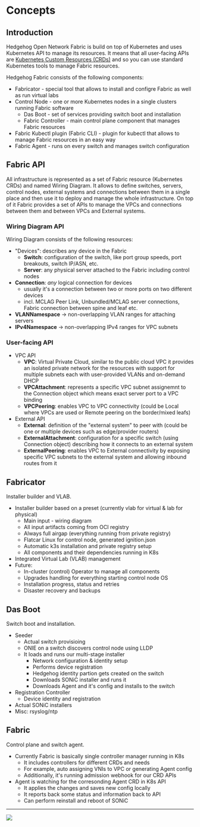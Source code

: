 <!--@@joggrdoc@@-->
<!-- @joggr:version(v1):end -->
<!-- @joggr:warning:start -->
<!-- 
  _   _   _    __        __     _      ____    _   _   ___   _   _    ____     _   _   _ 
 | | | | | |   \ \      / /    / \    |  _ \  | \ | | |_ _| | \ | |  / ___|   | | | | | |
 | | | | | |    \ \ /\ / /    / _ \   | |_) | |  \| |  | |  |  \| | | |  _    | | | | | |
 |_| |_| |_|     \ V  V /    / ___ \  |  _ <  | |\  |  | |  | |\  | | |_| |   |_| |_| |_|
 (_) (_) (_)      \_/\_/    /_/   \_\ |_| \_\ |_| \_| |___| |_| \_|  \____|   (_) (_) (_)
                                                              
This document is managed by Joggr. Editing this document could break Joggr's core features, i.e. our 
ability to auto-maintain this document. Please use the Joggr editor to edit this document 
(link at bottom of the page).
-->
<!-- @joggr:warning:end -->
# Concepts

## Introduction

Hedgehog Open Network Fabric is build on top of Kubernetes and uses Kubernetes API to manage its resources. It means
that all user-facing APIs are [Kubernetes Custom Resources (CRDs)](https://kubernetes.io/docs/concepts/extend-kubernetes/api-extension/custom-resources/)
and so you can use standard Kubernetes tools to manage Fabric resources.

Hedgehog Fabric consists of the following components:

* Fabricator - special tool that allows to install and configre Fabric as well as run virtual labs
* Control Node - one or more Kubernetes nodes in a single clusters running Fabric software
    * Das Boot - set of services providing switch boot and installation
    * Fabric Controller - main control plane component that manages Fabric resources
* Fabric Kubectl plugin (Fabric CLI) - plugin for kubectl that allows to manage Fabric resources in an easy way
* Fabric Agent - runs on every switch and manages switch configuration

## Fabric API

All infrastructure is represented as a set of Fabric resource (Kubernetes CRDs) and named Wiring Diagram. It allows to
define switches, servers, control nodes, external systems and connections between them in a single place and then use
it to deploy and manage the whole infrastructure. On top of it Fabric provides a set of APIs to manage the VPCs and
connections between them and between VPCs and External systems.

### Wiring Diagram API

Wiring Diagram consists of the following resources:

* "Devices": describes any device in the Fabric
    * __Switch__: configuration of the switch, like port group speeds, port breakouts, switch IP/ASN, etc.
    * __Server__: any physical server attached to the Fabric including control nodes
* __Connection__: *any* logical connection for devices
    * usually it's a connection between two or more ports on two different devices
    * incl. MCLAG Peer Link, Unbundled/MCLAG server connections, Fabric connection between spine and leaf etc.
* __VLANNamespace__ -> non-overlapping VLAN ranges for attaching servers
* __IPv4Namespace__ -> non-overlapping IPv4 ranges for VPC subnets

### User-facing API

* VPC API
    * __VPC__: Virtual Private Cloud, similar to the public cloud VPC it provides an isolated private network for the
      resources with support for multiple subnets each with user-provided VLANs and on-demand DHCP
    * __VPCAttachment__: represents a specific VPC subnet assignemnt to the Connection object which means exact server port to a VPC binding
    * __VPCPeering__: enables VPC to VPC connectivity (could be Local where VPCs are used or Remote peering on the border/mixed leafs)
* External API
    * __External__: definition of the "external system" to peer with (could be one or multiple devices such as edge/provider routers)
    * __ExternalAttachment__: configuration for a specific switch (using Connection object) describing how it connects to an external system
    * __ExternalPeering__: enables VPC to External connectivity by exposing specific VPC subnets to the external system and allowing inbound routes from it

## Fabricator

Installer builder and VLAB.

* Installer builder based on a preset (currently vlab for virtual & lab for physical)
  * Main input - wiring diagram
  * All input artifacts coming from OCI registry
  * Always full airgap (everything running from private registry)
  * Flatcar Linux for control node, generated ignition.json
  * Automatic k3s installation and private registry setup
  * All components and their dependencies running in K8s
* Integrated Virtual Lab (VLAB) management
* Future:
  * In-cluster (control) Operator to manage all components
  * Upgrades handling for everything starting control node OS
  * Installation progress, status and retries
  * Disaster recovery and backups

## Das Boot

Switch boot and installation.

* Seeder
  * Actual switch provisioing
  * ONIE on a switch discovers control node using LLDP
  * It loads and runs our multi-stage installer
    * Network configuration & identity setup
    * Performs device registration
    * Hedgehog identity partion gets created on the switch
    * Downloads SONiC installer and runs it
    * Downloads Agent and it's config and installs to the switch
* Registration Controller
  * Device identity and registration
* Actual SONiC installers
* Misc: rsyslog/ntp

## Fabric

Control plane and switch agent.

* Currently Fabric is basically single controller manager running in K8s
  * It includes controllers for different CRDs and needs
  * For example, auto assigning VNIs to VPC or generating Agent config
  * Additionally, it's running admission webhook for our CRD APIs
* Agent is watching for the corresonding Agent CRD in K8s API
  * It applies the changes and saves new config locally
  * It reports back some status and information back to API
  * Can perform reinstall and reboot of SONiC
<!-- @joggr:editLink(2d6b5766-6d7b-4bc0-a403-28fc5d1b0ad3):start -->
---
<a href="https://app.joggr.io/app/documents/2d6b5766-6d7b-4bc0-a403-28fc5d1b0ad3/edit" alt="Edit doc on Joggr">
  <img src="https://storage.googleapis.com/joggr-public-assets/github/badges/edit-document-badge.svg" />
</a>
<!-- @joggr:editLink(2d6b5766-6d7b-4bc0-a403-28fc5d1b0ad3):end -->